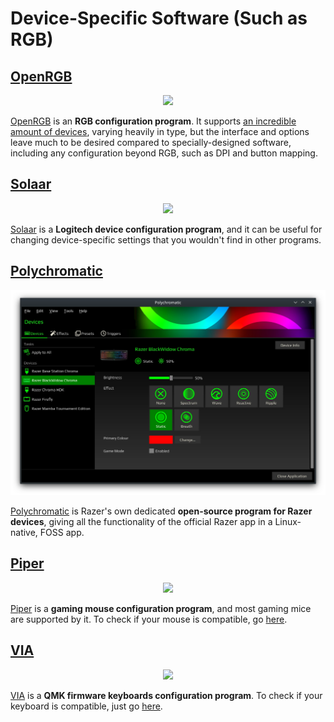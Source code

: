 # Device-Specific Software (Such as RGB)

## [OpenRGB](https://openrgb.org)

<p align="center">
   <img src="https://uploads.golmedia.net/uploads/articles/article_media/6277205051595434787gol1.png" width="600">
</p>

[OpenRGB](https://openrgb.org) is an **RGB configuration program**. It supports [an incredible amount of devices](https://openrgb.org/devices.html), varying heavily in type, but the interface and options leave much to be desired compared to specially-designed software, including any configuration beyond RGB, such as DPI and button mapping.

## [Solaar](https://pwr-solaar.github.io/Solaar)

<p align="center">
   <img src="https://pwr-solaar.github.io/Solaar/screenshots/Solaar-main-window-mouse.png" width="600">
</p>

[Solaar](https://pwr-solaar.github.io/Solaar) is a **Logitech device configuration program**, and it can be useful for changing device-specific settings that you wouldn't find in other programs.

## [Polychromatic](https://polychromatic.app)

<p align="center">
   <img src="https://github.com/polychromatic/polychromatic/raw/master/.github/controller@2x.webp" width="600">
</p>

[Polychromatic](https://polychromatic.app) is Razer's own dedicated **open-source program for Razer devices**, giving all the functionality of the official Razer app in a Linux-native, FOSS app.

## [Piper](https://github.com/libratbag/piper)

<p align="center">
   <img src="https://github.com/libratbag/piper/raw/wiki/screenshots/piper-buttonpage.png" width="600">
</p>

[Piper](https://github.com/libratbag/piper) is a **gaming mouse configuration program**, and most gaming mice are supported by it. To check if your mouse is compatible, go [here](https://github.com/libratbag/libratbag/tree/master/data/devices).

## [VIA](https://www.caniusevia.com)

<p align="center">
   <img src="https://cdn.shopify.com/s/files/1/0059/0630/1017/t/5/assets/pf-ed1ba645--1627639225994.jpg?v=1627639246" width="600">
</p>

[VIA](https://www.caniusevia.com) is a **QMK firmware keyboards configuration program**. To check if your keyboard is compatible, just go [here](https://www.caniusevia.com/docs/supported_keyboards).
